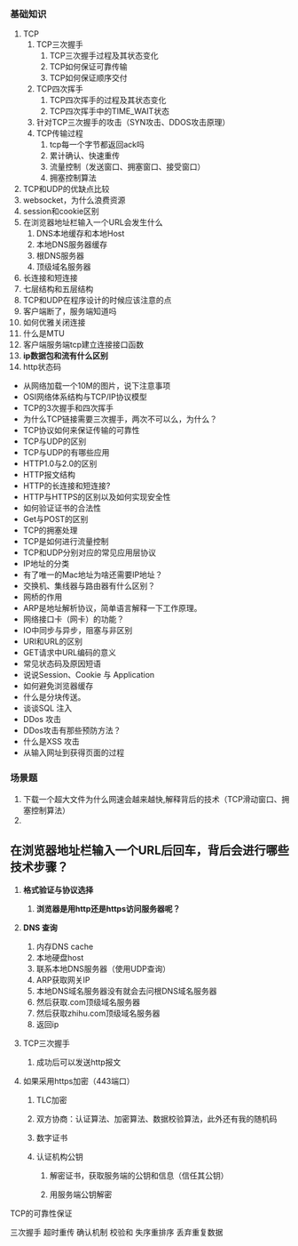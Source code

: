 ### 基础知识

1. TCP
   1. TCP三次握手
      1. TCP三次握手过程及其状态变化
      2. TCP如何保证可靠传输
      3. TCP如何保证顺序交付
   2. TCP四次挥手
      1. TCP四次挥手的过程及其状态变化
      2. TCP四次挥手中的TIME_WAIT状态
   3. 针对TCP三次握手的攻击（SYN攻击、DDOS攻击原理）
   4. TCP传输过程
      1. tcp每一个字节都返回ack吗
      2. 累计确认、快速重传
      3. 流量控制（发送窗口、拥塞窗口、接受窗口）
      4. 拥塞控制算法
2. TCP和UDP的优缺点比较
3. websocket，为什么浪费资源
4. session和cookie区别
5. 在浏览器地址栏输入一个URL会发生什么
   1. DNS本地缓存和本地Host
   2. 本地DNS服务器缓存
   3. 根DNS服务器
   4. 顶级域名服务器
6. 长连接和短连接
7. 七层结构和五层结构
8. TCP和UDP在程序设计的时候应该注意的点
9. 客户端断了，服务端知道吗
10. 如何优雅关闭连接
11. 什么是MTU
12. 客户端服务端tcp建立连接接口函数
13. **ip数据包和流有什么区别**
14. http状态码



- 从网络加载一个10M的图片，说下注意事项
- OSI网络体系结构与TCP/IP协议模型
- TCP的3次握手和四次挥手
- 为什么TCP链接需要三次握手，两次不可以么，为什么？
- TCP协议如何来保证传输的可靠性
- TCP与UDP的区别
- TCP与UDP的有哪些应用
- HTTP1.0与2.0的区别
- HTTP报文结构
- HTTP的长连接和短连接?
- HTTP与HTTPS的区别以及如何实现安全性
- 如何验证证书的合法性
- Get与POST的区别
- TCP的拥塞处理
- TCP是如何进行流量控制
- TCP和UDP分别对应的常见应用层协议
- IP地址的分类
- 有了唯一的Mac地址为啥还需要IP地址？
- 交换机、集线器与路由器有什么区别？
- 网桥的作用
- ARP是地址解析协议，简单语言解释一下工作原理。
- 网络接口卡（网卡）的功能？
- IO中同步与异步，阻塞与非区别
- URI和URL的区别
- GET请求中URL编码的意义
- 常见状态码及原因短语
- 说说Session、Cookie 与 Application
- 如何避免浏览器缓存
- 什么是分块传送。
- 谈谈SQL 注入
- DDos 攻击
- DDos攻击有那些预防方法？
- 什么是XSS 攻击
- 从输入网址到获得页面的过程

### 场景题

1. 下载一个超大文件为什么网速会越来越快,解释背后的技术（TCP滑动窗口、拥塞控制算法）
2. 



## 在浏览器地址栏输入一个URL后回车，背后会进行哪些技术步骤？

1. **格式验证与协议选择**

   1. **浏览器是用http还是https访问服务器呢？**

2. **DNS 查询**

   1. 内存DNS cache
   2. 本地硬盘host
   3. 联系本地DNS服务器（使用UDP查询）
   4. ARP获取网关IP
   5. 本地DNS域名服务器没有就会去问根DNS域名服务器
   6. 然后获取.com顶级域名服务器
   7. 然后获取zhihu.com顶级域名服务器
   8. 返回ip

3. TCP三次握手

   1. 成功后可以发送http报文

4. 如果采用https加密（443端口）

   1. TLC加密

   2. 双方协商：认证算法、加密算法、数据校验算法，此外还有我的随机码

   3. 数字证书

   4. 认证机构公钥

      1. 解密证书，获取服务端的公钥和信息（信任其公钥）

      2. 用服务端公钥解密

         

TCP的可靠性保证

三次握手 超时重传 确认机制 校验和 失序重排序 丢弃重复数据 

